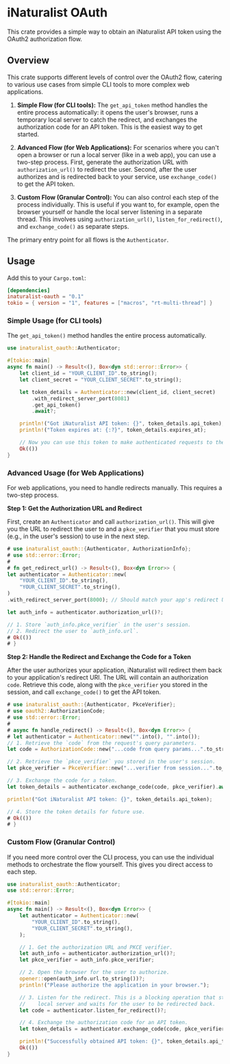 # iNaturalist OAuth

This crate provides a simple way to obtain an iNaturalist API token using the OAuth2 authorization flow.

## Overview

This crate supports different levels of control over the OAuth2 flow, catering to various use cases from simple CLI tools to more complex web applications.

1.  **Simple Flow (for CLI tools):** The `get_api_token` method handles the entire process automatically: it opens the user's browser, runs a temporary local server to catch the redirect, and exchanges the authorization code for an API token. This is the easiest way to get started.

2.  **Advanced Flow (for Web Applications):** For scenarios where you can't open a browser or run a local server (like in a web app), you can use a two-step process. First, generate the authorization URL with `authorization_url()` to redirect the user. Second, after the user authorizes and is redirected back to your service, use `exchange_code()` to get the API token.

3.  **Custom Flow (Granular Control):** You can also control each step of the process individually. This is useful if you want to, for example, open the browser yourself or handle the local server listening in a separate thread. This involves using `authorization_url()`, `listen_for_redirect()`, and `exchange_code()` as separate steps.

The primary entry point for all flows is the `Authenticator`.

## Usage

Add this to your `Cargo.toml`:

```toml
[dependencies]
inaturalist-oauth = "0.1"
tokio = { version = "1", features = ["macros", "rt-multi-thread"] }
```

### Simple Usage (for CLI tools)

The `get_api_token()` method handles the entire process automatically.

```rust
use inaturalist_oauth::Authenticator;

#[tokio::main]
async fn main() -> Result<(), Box<dyn std::error::Error>> {
    let client_id = "YOUR_CLIENT_ID".to_string();
    let client_secret = "YOUR_CLIENT_SECRET".to_string();

    let token_details = Authenticator::new(client_id, client_secret)
        .with_redirect_server_port(8081)
        .get_api_token()
        .await?;

    println!("Got iNaturalist API token: {}", token_details.api_token);
    println!("Token expires at: {:?}", token_details.expires_at);

    // Now you can use this token to make authenticated requests to the iNaturalist API.
    Ok(())
}
```

### Advanced Usage (for Web Applications)

For web applications, you need to handle redirects manually. This requires a two-step process.

**Step 1: Get the Authorization URL and Redirect**

First, create an `Authenticator` and call `authorization_url()`. This will give you the URL to redirect the user to and a `pkce_verifier` that you must store (e.g., in the user's session) to use in the next step.

```rust
# use inaturalist_oauth::{Authenticator, AuthorizationInfo};
# use std::error::Error;
#
# fn get_redirect_url() -> Result<(), Box<dyn Error>> {
let authenticator = Authenticator::new(
    "YOUR_CLIENT_ID".to_string(),
    "YOUR_CLIENT_SECRET".to_string(),
)
.with_redirect_server_port(8000); // Should match your app's redirect URI port

let auth_info = authenticator.authorization_url()?;

// 1. Store `auth_info.pkce_verifier` in the user's session.
// 2. Redirect the user to `auth_info.url`.
# Ok(())
# }
```

**Step 2: Handle the Redirect and Exchange the Code for a Token**

After the user authorizes your application, iNaturalist will redirect them back to your application's redirect URI. The URL will contain an authorization `code`. Retrieve this code, along with the `pkce_verifier` you stored in the session, and call `exchange_code()` to get the API token.

```rust
# use inaturalist_oauth::{Authenticator, PkceVerifier};
# use oauth2::AuthorizationCode;
# use std::error::Error;
#
# async fn handle_redirect() -> Result<(), Box<dyn Error>> {
# let authenticator = Authenticator::new("".into(), "".into());
// 1. Retrieve the `code` from the request's query parameters.
let code = AuthorizationCode::new("...code from query params...".to_string());

// 2. Retrieve the `pkce_verifier` you stored in the user's session.
let pkce_verifier = PkceVerifier::new("...verifier from session...".to_string());

// 3. Exchange the code for a token.
let token_details = authenticator.exchange_code(code, pkce_verifier).await?;

println!("Got iNaturalist API token: {}", token_details.api_token);

// 4. Store the token details for future use.
# Ok(())
# }
```

### Custom Flow (Granular Control)

If you need more control over the CLI process, you can use the individual methods to orchestrate the flow yourself. This gives you direct access to each step.

```rust
use inaturalist_oauth::Authenticator;
use std::error::Error;

#[tokio::main]
async fn main() -> Result<(), Box<dyn Error>> {
    let authenticator = Authenticator::new(
        "YOUR_CLIENT_ID".to_string(),
        "YOUR_CLIENT_SECRET".to_string(),
    );

    // 1. Get the authorization URL and PKCE verifier.
    let auth_info = authenticator.authorization_url()?;
    let pkce_verifier = auth_info.pkce_verifier;

    // 2. Open the browser for the user to authorize.
    opener::open(auth_info.url.to_string())?;
    println!("Please authorize the application in your browser.");

    // 3. Listen for the redirect. This is a blocking operation that starts a
    //    local server and waits for the user to be redirected back.
    let code = authenticator.listen_for_redirect()?;

    // 4. Exchange the authorization code for an API token.
    let token_details = authenticator.exchange_code(code, pkce_verifier).await?;

    println!("Successfully obtained API token: {}", token_details.api_token);
    Ok(())
}
```
